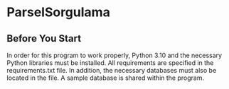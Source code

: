 # ParselSorgulama
## Before You Start
In order for this program to work properly, Python 3.10 and the necessary Python libraries must be installed. All requirements are specified in the requirements.txt file.
In addition, the necessary databases must also be located in the file. A sample database is shared within the program.
